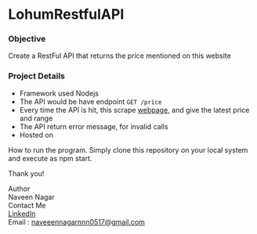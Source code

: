 # LohumRestfulAPI

### Objective

Create a RestFul API that returns the price mentioned on this website

### Project Details

- Framework used Nodejs
- The API would be have endpoint `GET /price`
- Every time the API is hit, this scrape [webpage](https://www.metal.com/Lithium-ion-Battery/202303240001), and give the latest price and range
- The API return error message, for invalid calls
- Hosted on

How to run the program.
Simply clone this repository on your local system and execute as npm start.

Thank you!

Author<br>
Naveen Nagar<br>
Contact Me<br>
<a href="https://www.linkedin.com/in/naveen-nagar-995177a6/">LinkedIn</a><br>
Email : naveeennagarnnn0517@gmail.com

